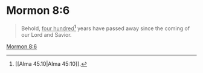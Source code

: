 # Mormon 8:6

> Behold, <u>four hundred</u>[^a] years have passed away since the coming of our Lord and Savior.

[Mormon 8:6](https://www.churchofjesuschrist.org/study/scriptures/bofm/morm/8?lang=eng&id=p6#p6)


[^a]: [[Alma 45.10|Alma 45:10]].  

